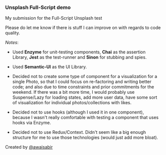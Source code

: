 ### Unsplash Full-Script demo

My submission for the Full-Script Unsplash test

Please do let me know if there is stuff I can improve on with regards to code quality. 

*Notes*:

- Used **Enzyme** for unit-testing components, **Chai** as the assertion Library, **Jest** as the test-runner and **Sinon** for stubbing and spies.

- Used **Semantic-UI** as the UI Library.

- Decided not to create some type of component for a visualization for a single Photo, so that I could focus on re-factoring and writing better code; and also due to time constraints and prior commitments for the weekend. If there was a bit more time, I would probably use Suspense/Lazy for loading states, add more user data, have some sort of visualization for individual photos/collections with likes.

- Decided not to use hooks (although I used it in one component), because I wasn't really comfortable with testing a component that uses hooks via Enzyme.

- Decided not to use Redux/Context. Didn't seem like a big enough structure for me to use those technologies (would just add more bloat).

Created by [@awaisabir](https://github.com/awaisabir)